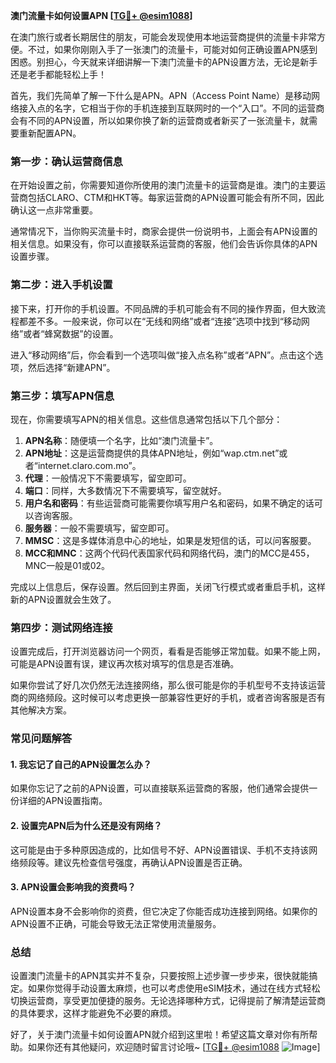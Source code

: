**澳门流量卡如何设置APN [[TG💪+ @esim1088](https://t.me/s/esim1088)]**

在澳门旅行或者长期居住的朋友，可能会发现使用本地运营商提供的流量卡非常方便。不过，如果你刚刚入手了一张澳门的流量卡，可能对如何正确设置APN感到困惑。别担心，今天就来详细讲解一下澳门流量卡的APN设置方法，无论是新手还是老手都能轻松上手！

首先，我们先简单了解一下什么是APN。APN（Access Point Name）是移动网络接入点的名字，它相当于你的手机连接到互联网时的一个“入口”。不同的运营商会有不同的APN设置，所以如果你换了新的运营商或者新买了一张流量卡，就需要重新配置APN。

### **第一步：确认运营商信息**
在开始设置之前，你需要知道你所使用的澳门流量卡的运营商是谁。澳门的主要运营商包括CLARO、CTM和HKT等。每家运营商的APN设置可能会有所不同，因此确认这一点非常重要。

通常情况下，当你购买流量卡时，商家会提供一份说明书，上面会有APN设置的相关信息。如果没有，你可以直接联系运营商的客服，他们会告诉你具体的APN设置步骤。

### **第二步：进入手机设置**
接下来，打开你的手机设置。不同品牌的手机可能会有不同的操作界面，但大致流程都差不多。一般来说，你可以在“无线和网络”或者“连接”选项中找到“移动网络”或者“蜂窝数据”的设置。

进入“移动网络”后，你会看到一个选项叫做“接入点名称”或者“APN”。点击这个选项，然后选择“新建APN”。

### **第三步：填写APN信息**
现在，你需要填写APN的相关信息。这些信息通常包括以下几个部分：

1. **APN名称**：随便填一个名字，比如“澳门流量卡”。
2. **APN地址**：这是运营商提供的具体APN地址，例如“wap.ctm.net”或者“internet.claro.com.mo”。
3. **代理**：一般情况下不需要填写，留空即可。
4. **端口**：同样，大多数情况下不需要填写，留空就好。
5. **用户名和密码**：有些运营商可能需要你填写用户名和密码，如果不确定的话可以咨询客服。
6. **服务器**：一般不需要填写，留空即可。
7. **MMSC**：这是多媒体消息中心的地址，如果是发短信的话，可以问客服要。
8. **MCC和MNC**：这两个代码代表国家代码和网络代码，澳门的MCC是455，MNC一般是01或02。

完成以上信息后，保存设置。然后回到主界面，关闭飞行模式或者重启手机，这样新的APN设置就会生效了。

### **第四步：测试网络连接**
设置完成后，打开浏览器访问一个网页，看看是否能够正常加载。如果不能上网，可能是APN设置有误，建议再次核对填写的信息是否准确。

如果你尝试了好几次仍然无法连接网络，那么很可能是你的手机型号不支持该运营商的网络频段。这时候可以考虑更换一部兼容性更好的手机，或者咨询客服是否有其他解决方案。

### **常见问题解答**

#### **1. 我忘记了自己的APN设置怎么办？**
如果你忘记了之前的APN设置，可以直接联系运营商的客服，他们通常会提供一份详细的APN设置指南。

#### **2. 设置完APN后为什么还是没有网络？**
这可能是由于多种原因造成的，比如信号不好、APN设置错误、手机不支持该网络频段等。建议先检查信号强度，再确认APN设置是否正确。

#### **3. APN设置会影响我的资费吗？**
APN设置本身不会影响你的资费，但它决定了你能否成功连接到网络。如果你的APN设置不正确，可能会导致无法正常使用流量服务。

### **总结**
设置澳门流量卡的APN其实并不复杂，只要按照上述步骤一步步来，很快就能搞定。如果你觉得手动设置太麻烦，也可以考虑使用eSIM技术，通过在线方式轻松切换运营商，享受更加便捷的服务。无论选择哪种方式，记得提前了解清楚运营商的具体要求，这样才能避免不必要的麻烦。

好了，关于澳门流量卡如何设置APN就介绍到这里啦！希望这篇文章对你有所帮助。如果你还有其他疑问，欢迎随时留言讨论哦~ [[TG💪+ @esim1088](https://t.me/s/esim1088) ![Image](https://i.postimg.cc/4NQfJmqS/Snipaste-2025-05-13-00-14-12.png)]